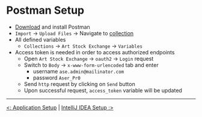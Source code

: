 # Postman Setup

- [Download](https://www.postman.com/downloads/) and install Postman
- `Import` -> `Upload Files` -> Navigate
  to [collection](../src/main/resources/postman/Art%20Stock%20Exchange.postman_collection.json)
- All defined variables
    - `Collections` -> `Art Stock Exchange` -> `Variables`
- Access token is needed in order to access authorized endpoints
    - Open `Art Stock Exchange` -> `oauth2` -> `Login` request
    - Switch to `Body` -> `x-www-form-urlencoded` tab and enter
        - username `ase.admin@mailinator.com`
        - password `Aser_Pr0`
    - Send `http` request by clicking on `Send` button
    - Upon successful request, `access_token` variable will be updated

---

[<: Application Setup](application_setup.md) | [IntelliJ IDEA Setup :>](intellij_idea_setup.md)